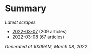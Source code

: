 # Summary
*Latest scrapes*
* [2022-03-07](https://github.com/nuuuwan/news_lk/blob/data/news_lk.2022-03-07.json) (209 articles)
* [2022-03-08](https://github.com/nuuuwan/news_lk/blob/data/news_lk.2022-03-08.json) (67 articles)

*Generated at 10:09AM, March 08, 2022*